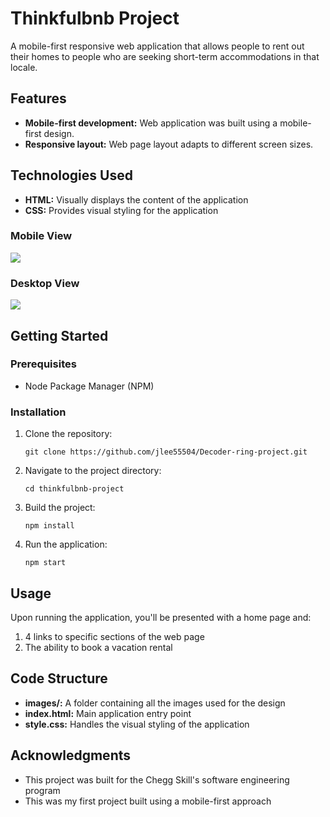 # Thinkfulbnb Project

A mobile-first responsive web application that allows people to rent out their homes to people who are seeking short-term accommodations in that locale.

## Features

  - **Mobile-first development:** Web application was built using a mobile-first design.
  - **Responsive layout:** Web page layout adapts to different screen sizes.

## Technologies Used

  - **HTML:** Visually displays the content of the application
  - **CSS:** Provides visual styling for the application

### Mobile View

![](images/Thinkfulbnb-mobile.png)

### Desktop View

![](images/Thinkfulbnb-desktop.png)

## Getting Started

### Prerequisites

 - Node Package Manager (NPM)

### Installation
 
 1. Clone the repository:
    ```
    git clone https://github.com/jlee55504/Decoder-ring-project.git
    ```
 2. Navigate to the project directory:
    ```
    cd thinkfulbnb-project
    ```
 3. Build the project:
    ```
    npm install
    ```
 4. Run the application:
    ```
    npm start
    ```

## Usage

Upon running the application, you'll be presented with a home page and:
  1. 4 links to specific sections of the web page
  2. The ability to book a vacation rental

## Code Structure

  - **images/:** A folder containing all the images used for the design
  - **index.html:** Main application entry point
  - **style.css:** Handles the visual styling of the application

## Acknowledgments

 - This project was built for the Chegg Skill's software engineering program
 - This was my first project built using a mobile-first approach

